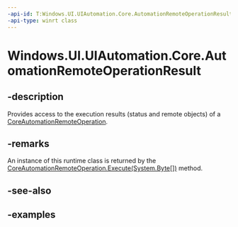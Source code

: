 ```yaml
---
-api-id: T:Windows.UI.UIAutomation.Core.AutomationRemoteOperationResult
-api-type: winrt class
---
```


# Windows.UI.UIAutomation.Core.AutomationRemoteOperationResult

<!--
public sealed class AutomationRemoteOperationResult
-->

## -description

Provides access to the execution results (status and remote objects) of a [CoreAutomationRemoteOperation](coreautomationremoteoperation.md).

## -remarks

An instance of this runtime class is returned by the [CoreAutomationRemoteOperation.Execute(System.Byte[])](coreautomationremoteoperation_execute_484361623.md) method.

## -see-also

## -examples
